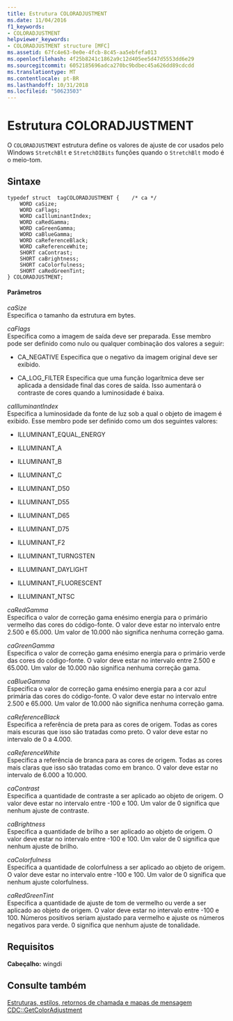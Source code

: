 ```yaml
---
title: Estrutura COLORADJUSTMENT
ms.date: 11/04/2016
f1_keywords:
- COLORADJUSTMENT
helpviewer_keywords:
- COLORADJUSTMENT structure [MFC]
ms.assetid: 67fc4e63-0e0e-4fcb-8c45-aa5ebfefa013
ms.openlocfilehash: 4f25b8241c1862a9c12d405ee5d47d5553dd6e29
ms.sourcegitcommit: 6052185696adca270bc9bdbec45a626dd89cdcdd
ms.translationtype: MT
ms.contentlocale: pt-BR
ms.lasthandoff: 10/31/2018
ms.locfileid: "50623503"
---
```

# <a name="coloradjustment-structure"></a>Estrutura COLORADJUSTMENT

O `COLORADJUSTMENT` estrutura define os valores de ajuste de cor usados pelo Windows `StretchBlt` e `StretchDIBits` funções quando o `StretchBlt` modo é o meio-tom.

## <a name="syntax"></a>Sintaxe

```
typedef struct  tagCOLORADJUSTMENT {    /* ca */
    WORD caSize;
    WORD caFlags;
    WORD caIlluminantIndex;
    WORD caRedGamma;
    WORD caGreenGamma;
    WORD caBlueGamma;
    WORD caReferenceBlack;
    WORD caReferenceWhite;
    SHORT caContrast;
    SHORT caBrightness;
    SHORT caColorfulness;
    SHORT caRedGreenTint;
} COLORADJUSTMENT;
```

#### <a name="parameters"></a>Parâmetros

*caSize*<br/>
Especifica o tamanho da estrutura em bytes.

*caFlags*<br/>
Especifica como a imagem de saída deve ser preparada. Esse membro pode ser definido como nulo ou qualquer combinação dos valores a seguir:

- CA_NEGATIVE Especifica que o negativo da imagem original deve ser exibido.

- CA_LOG_FILTER Especifica que uma função logarítmica deve ser aplicada a densidade final das cores de saída. Isso aumentará o contraste de cores quando a luminosidade é baixa.

*caIlluminantIndex*<br/>
Especifica a luminosidade da fonte de luz sob a qual o objeto de imagem é exibido. Esse membro pode ser definido como um dos seguintes valores:

- ILLUMINANT_EQUAL_ENERGY

- ILLUMINANT_A

- ILLUMINANT_B

- ILLUMINANT_C

- ILLUMINANT_D50

- ILLUMINANT_D55

- ILLUMINANT_D65

- ILLUMINANT_D75

- ILLUMINANT_F2

- ILLUMINANT_TURNGSTEN

- ILLUMINANT_DAYLIGHT

- ILLUMINANT_FLUORESCENT

- ILLUMINANT_NTSC

*caRedGamma*<br/>
Especifica o valor de correção gama enésimo energia para o primário vermelho das cores do código-fonte. O valor deve estar no intervalo entre 2.500 e 65.000. Um valor de 10.000 não significa nenhuma correção gama.

*caGreenGamma*<br/>
Especifica o valor de correção gama enésimo energia para o primário verde das cores do código-fonte. O valor deve estar no intervalo entre 2.500 e 65.000. Um valor de 10.000 não significa nenhuma correção gama.

*caBlueGamma*<br/>
Especifica o valor de correção gama enésimo energia para a cor azul primária das cores do código-fonte. O valor deve estar no intervalo entre 2.500 e 65.000. Um valor de 10.000 não significa nenhuma correção gama.

*caReferenceBlack*<br/>
Especifica a referência de preta para as cores de origem. Todas as cores mais escuras que isso são tratadas como preto. O valor deve estar no intervalo de 0 a 4.000.

*caReferenceWhite*<br/>
Especifica a referência de branca para as cores de origem. Todas as cores mais claras que isso são tratadas como em branco. O valor deve estar no intervalo de 6.000 a 10.000.

*caContrast*<br/>
Especifica a quantidade de contraste a ser aplicado ao objeto de origem. O valor deve estar no intervalo entre -100 e 100. Um valor de 0 significa que nenhum ajuste de contraste.

*caBrightness*<br/>
Especifica a quantidade de brilho a ser aplicado ao objeto de origem. O valor deve estar no intervalo entre -100 e 100. Um valor de 0 significa que nenhum ajuste de brilho.

*caColorfulness*<br/>
Especifica a quantidade de colorfulness a ser aplicado ao objeto de origem. O valor deve estar no intervalo entre -100 e 100. Um valor de 0 significa que nenhum ajuste colorfulness.

*caRedGreenTint*<br/>
Especifica a quantidade de ajuste de tom de vermelho ou verde a ser aplicado ao objeto de origem. O valor deve estar no intervalo entre -100 e 100. Números positivos seriam ajustado para vermelho e ajuste os números negativos para verde. 0 significa que nenhum ajuste de tonalidade.

## <a name="requirements"></a>Requisitos

**Cabeçalho:** wingdi

## <a name="see-also"></a>Consulte também

[Estruturas, estilos, retornos de chamada e mapas de mensagem](../../mfc/reference/structures-styles-callbacks-and-message-maps.md)<br/>
[CDC::GetColorAdjustment](../../mfc/reference/cdc-class.md#getcoloradjustment)

